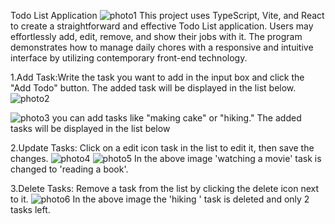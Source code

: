 Todo List Application
![photo1](https://github.com/user-attachments/assets/247b1ecc-ae38-4b6d-bc47-2cc6976bab05)
This project uses TypeScript, Vite, and React to create a straightforward and effective Todo List application. Users may effortlessly add, edit, remove, and show their jobs with it. The program demonstrates how to manage daily chores with a responsive and intuitive interface by utilizing contemporary front-end technology.

1.Add Task:Write the task you want to add in the input box and click the "Add Todo" button. The added task will be displayed in the list below.
![photo2](https://github.com/user-attachments/assets/97929937-b9df-4a96-94d0-6f02244b7431)


![photo3](https://github.com/user-attachments/assets/297ed4fe-f054-4746-b86d-f258f73b45db)
you can add tasks like "making cake" or "hiking." The added tasks will be displayed in the list below

2.Update Tasks: Click on a edit icon task in the list to edit it, then save the changes.
![photo4](https://github.com/user-attachments/assets/204865e9-38d2-4dfb-9cc0-10c0fbe64b1d)
![photo5](https://github.com/user-attachments/assets/76e2b397-7af5-4b98-bb97-83ffa31c8c6e)
In the above image 'watching a movie' task is changed to 'reading a book'.

3.Delete Tasks: Remove a task from the list by clicking the delete icon next to it.
![photo6](https://github.com/user-attachments/assets/e2bdf538-c0e3-481f-a07e-53411ecfd7ab)
In the above image  the 'hiking ' task is deleted and only 2 tasks left.


